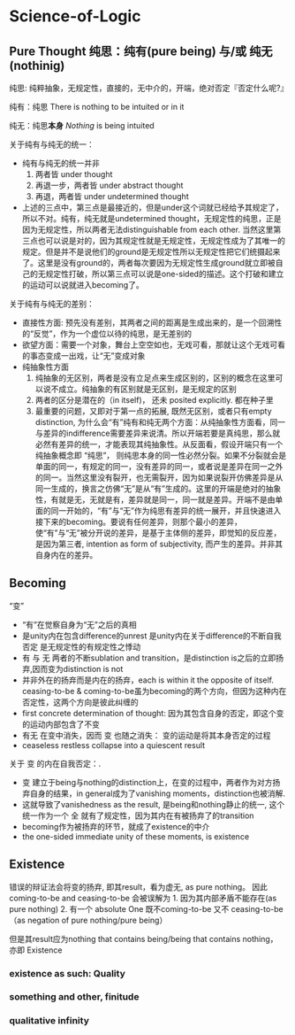 # Science-of-Logic

## Pure Thought 纯思：纯有(pure being) 与/或 纯无(nothinig)
纯思: 纯粹抽象，无规定性，直接的，无中介的，开端，绝对否定『否定什么呢?』

纯有：纯思 There is nothing to be intuited or in it

纯无：纯思**本身** *Nothing* is being intuited

关于纯有与纯无的统一：
- 纯有与纯无的统一并非
  1. 两者皆 under thought 
  2. 再退一步，两者皆 under abstract thought  
  3. 再退，两者皆 under undetermined thought
- 上述的三点中，第三点是最接近的，但是under这个词就已经给予其规定了，所以不对。纯有，纯无就是undetermined thought，无规定性的纯思，正是因为无规定性，所以两者无法distinguishable from each other. 当然这里第三点也可以说是对的，因为其规定性就是无规定性，无规定性成为了其唯一的规定。但是并不是说他们的ground是无规定性所以无规定性把它们统摄起来了。这里是没有ground的，两者每次要因为无规定性生成ground就立即被自己的无规定性打破，所以第三点可以说是one-sided的描述。这个打破和建立的运动可以说就进入becoming了。

关于纯有与纯无的差别：
- 直接性方面: 预先没有差别，其两者之间的距离是生成出来的，是一个回溯性的“反觉”，作为一个虚位以待的纯思，是无差别的
- 欲望方面：需要一个对象，舞台上空空如也，无戏可看，那就让这个无戏可看的事态变成一出戏，让“无”变成对象
- 纯抽象性方面
  1. 纯抽象的无区别，两者是没有立足点来生成区别的，区别的概念在这里可以说不成立。纯抽象的有区别就是无区别，是无规定的区别
  2. 两者的区分是潜在的（in itself)， 还未 posited explicitly. 都在种子里
  3. 最重要的问题，又即对于第一点的拓展, 既然无区别，或者只有empty distinction, 为什么会“有”纯有和纯无两个方面：从纯抽象性方面看，同一与差异的indifference需要差异来说清。所以开端若要是真纯思，那么就必然有差异的统一，才能表现其纯抽象性。从反面看，假设开端只有一个纯抽象概念即 “纯思”， 则纯思本身的同一性必然分裂。如果不分裂就会是单面的同一，有规定的同一，没有差异的同一，或者说是差异在同一之外的同一。当然这里没有裂开，也无需裂开，因为如果说裂开仿佛差异是从同一生成的，换言之仿佛“无”是从“有”生成的。这里的开端是绝对的抽象性，有就是无，无就是有，差异就是同一，同一就是差异。开端不是由单面的同一开始的，“有”与“无”作为纯思有差异的统一展开，并且快速进入接下来的becoming。要说有任何差异，则那个最小的差异，使“有”与“无”被分开说的差异，是基于主体侧的差异，即觉知的反应差，是因为第三者, intention as form of subjectivity, 而产生的差异。并非其自身内在的差异。

## Becoming
“变”
- “有”在觉察自身为“无”之后的真相
- 是unity内在包含difference的unrest 是unity内在关于difference的不断自我否定 是无规定性的有规定性之悸动
- 有 与 无 两者的不断sublation and transition，是distinction is之后的立即扬弃,因而变为distinction is not
- 并非外在的扬弃而是内在的扬弃，each is within it the opposite of itself. ceasing-to-be & coming-to-be虽为becoming的两个方向，但因为这种内在否定性，这两个方向是彼此纠缠的
- first concrete determination of thought: 因为其包含自身的否定，即这个变的运动内部包含了不变
- 有无 在变中消失，因而 变 也随之消失： 变的运动是将其本身否定的过程
- ceaseless restless collapse into a quiescent result

关于 变 的内在自我否定：.
- 变 建立于being与nothing的distinction上，在变的过程中，两者作为对方扬弃自身的结果，in general成为了vanishing moments，distinction也被消解.
- 这就导致了vanishedness as the result, 是being和nothing静止的统一, 这个统一作为一个 全 就有了规定性，因为其内在有被扬弃了的transition
- becoming作为被扬弃的环节，就成了existence的中介
- the one-sided immediate unity of these moments, is existence

## Existence
错误的辩证法会将变的扬弃, 即其result，看为虚无, as pure nothing。 因此coming-to-be and ceasing-to-be 会被误解为 1. 因为其内部矛盾不能存在(as pure nothing) 2. 有一个 absolute One 既不coming-to-be 又不 ceasing-to-be（as negation of pure nothing/pure being）

但是其result应为nothing that contains being/being that contains nothing， 亦即 Existence

### existence as such: Quality
### something and other, finitude
### qualitative infinity
